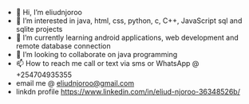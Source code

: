 - 👋 Hi, I’m eliudnjoroo
- 👀 I’m interested in java, html, css, python, c, C++, JavaScript sql and sqlite projects 
- 🌱 I’m currently learning android applications, web development and remote database connection 
- 💞️ I’m looking to collaborate on java programming 
- 📫 How to reach me call or text via sms or WhatsApp @ +254704935355
- email me @ eliudnjoroo@gmail.com
- linkdn profile https://www.linkedin.com/in/eliud-njoroo-36348526b/

<!---
eliudnjoroo/eliudnjoroo is a ✨ special ✨ repository because its `README.md` (this file) appears on your GitHub profile.
You can click the Preview link to take a look at your changes.
--->
